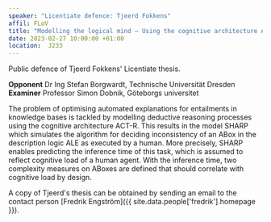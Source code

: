 ```yaml
---
speaker: "Licentiate defence: Tjeerd Fokkens"
affil: FLoV
title: "Modelling the logical mind – Using the cognitive architecture ACT-R to model human symbolic reasoning in the description logic ALE"
date: 2023-02-27 10:00:00 +01:00
location:  J233
---
```

Public defence of Tjeerd Fokkens' Licentiate thesis.

**Opponent** Dr Ing Stefan Borgwardt, Technische Universität Dresden<br/>
**Examiner** Professor Simon Dobnik, Göteborgs universitet

<!--more-->


The problem of optimising automated explanations for entailments in knowledge bases is tackled by modelling deductive reasoning processes using the cognitive architecture ACT-R.
This results in the model SHARP which simulates the algorithm for deciding inconsistency of an ABox in the description logic ALE as executed by a human.
More precisely, SHARP enables predicting the inference time of this task, which is assumed to reflect cognitive load of a human agent.
With the inference time, two complexity measures on ABoxes are defined that should correlate with cognitive load by design.

A copy of Tjeerd's thesis can be obtained by sending an email to the contact person [Fredrik Engström]({{ site.data.people['fredrik'].homepage }}).
